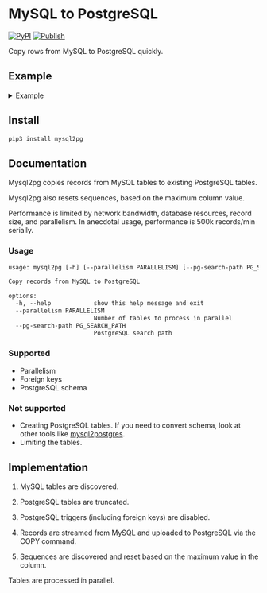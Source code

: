 # MySQL to PostgreSQL

[![PyPI](https://img.shields.io/pypi/v/mysql2pg)](https://pypi.org/project/mysql2pg/)
[![Publish](https://github.com/hello-seer/mysql2pg/actions/workflows/publish.yml/badge.svg)](https://github.com/hello-seer/mysql2pg/actions/workflows/publish.yml)

Copy rows from MySQL to PostgreSQL quickly.

## Example

<details>
<summary>Example</summary>

```sh
export PGHOST=localhost
export PGUSER=postgres
export MYSQL_DATABASE=example
export MYSQL_HOST=127.0.0.1
export MYSQL_USER=root

docker run -d -e MYSQL_ALLOW_EMPTY_PASSWORD=true -e MYSQL_DATABASE -p 3306:3306 --name mysql --rm mysql
mysql -D "$MYSQL_DATABASE" -u "$MYSQL_USER" <<EOF
CREATE TABLE example (a int, b text);
INSERT INTO example (a, b) VALUES (1, 'a'), (2, 'b'), (3, 'c');
EOF

docker run -d -e POSTGRES_HOST_AUTH_METHOD=trust -p 5432:5432 --name postgres --rm postgres
psql <<EOF
CREATE TABLE example (a int, b text);
EOF

mysql2pg

psql <<EOF
TABLE example;
EOF

docker stop mysql
docker stop postgres
```

```txt
INFO      Found 1 tables
INFO      Truncating 1 tables
INFO      Copying table example
INFO      Copied 3 rows to table example (0.00s)

 a | b
---+---
 1 | a
 2 | b
 3 | c
(3 rows)
```

</details>

## Install

```sh
pip3 install mysql2pg
```

## Documentation

Mysql2pg copies records from MySQL tables to existing PostgreSQL tables.

Mysql2pg also resets sequences, based on the maximum column value.

Performance is limited by network bandwidth, database resources, record size,
and parallelism. In anecdotal usage, performance is 500k records/min serially.

### Usage

```txt
usage: mysql2pg [-h] [--parallelism PARALLELISM] [--pg-search-path PG_SEARCH_PATH]

Copy records from MySQL to PostgreSQL

options:
  -h, --help            show this help message and exit
  --parallelism PARALLELISM
                        Number of tables to process in parallel
  --pg-search-path PG_SEARCH_PATH
                        PostgreSQL search path
```

### Supported

- Parallelism
- Foreign keys
- PostgreSQL schema

### Not supported

- Creating PostgreSQL tables. If you need to convert schema, look at other tools
  like [mysql2postgres](https://github.com/maxlapshin/mysql2postgres).
- Limiting the tables.

## Implementation

1. MySQL tables are discovered.

2. PostgreSQL tables are truncated.

3. PostgreSQL triggers (including foreign keys) are disabled.

4. Records are streamed from MySQL and uploaded to PostgreSQL via the COPY
   command.

5. Sequences are discovered and reset based on the maximum value in the column.

Tables are processed in parallel.
